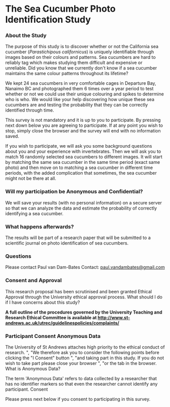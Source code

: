 # The Sea Cucumber Photo Identification Study

### About the Study

The purpose of this study is to discover whether or not the California sea cucumber (*Parastichipous californicus*) is uniquely identifiable 
through images based on their colours and patterns. Sea cucumbers are hard to reliably tag which makes studying them difficult and expensive or unreliable.
Did you know that we currently don't know if a sea cucumber maintains the same colour patterns throughout its lifetime?

We kept 24 sea cucumbers in very comfortable cages in Departure Bay, Nanaimo BC and photographed them 6 times over a year period to test whether or not we could
use their unique colouring and spikes to determine who is who. We would like your help discovering how unique these sea cucumbers are and testing the probability
that they can be correctly identified through time.

This survey is not mandatory and it is up to you to participate. By pressing next down below you are agreeing to participate. If at any point you wish to stop, simply
close the browser and the survey will end with no information saved.

If you wish to participate, we will ask you some background questions about you and your experience with invertebrates. Then we will ask you to match 16 randomly
selected sea cucumbers to different images. It will start by matching the same sea cucumber in the same time period (exact same photo) and then move on to matching
a sea cucumber in different time periods, with the added complication that sometimes, the sea cucumber might not be there at all.

### Will my participation be Anonymous and Confidential?

We will save your results (with no personal information) on a secure server so that we can analyze the data and estimate the 
probability of correctly identifying a sea cucumber.

### What happens afterwards?

The results will be part of a research paper that will be submitted to a scientific journal on photo identification of sea cucumbers.

### Questions

Please contact Paul van Dam-Bates 
Contact: paul.vandambates@gmail.com

### Consent and Approval

This research proposal has been scrutinised and been granted Ethical Approval through the University ethical approval process.
What should I do if I have concerns about this study?

**A full outline of the procedures governed by the University Teaching and Research Ethical Committee is available at http://www.st-andrews.ac.uk/utrec/guidelinespolicies/complaints/**

### Participant Consent Anonymous Data

The University of St Andrews attaches high priority to the ethical conduct of research. ", "We therefore ask you to consider the following points before clicking the "I Consent" button ", "and taking part in this study. If you do not wish to take part please close your browser ", "or the tab in the browser.
What is Anonymous Data?

The term 'Anonymous Data' refers to data collected by a researcher that has no identifier markers so that even the researcher cannot identify any participant.
Consent

Please press next below if you consent to participating in this survey.
